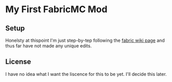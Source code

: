 # My First FabricMC Mod

## Setup

Honelsty at thispoint I'm just step-by-tep following the [fabric wiki page](https://fabricmc.net/wiki/tutorial:setup) and thus far have not made any unique edits.

## License

I have no idea what I want the liscence for this to be yet.  I'll decide this later.
